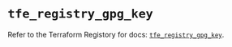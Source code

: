 # `tfe_registry_gpg_key`

Refer to the Terraform Registory for docs: [`tfe_registry_gpg_key`](https://registry.terraform.io/providers/hashicorp/tfe/0.51.1/docs/resources/registry_gpg_key).
